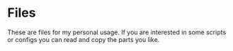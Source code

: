# Files
These are files for my personal usage. If you are interested in some scripts or configs
you can read and copy the parts you like.
